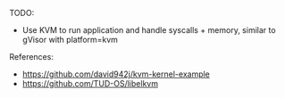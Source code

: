 TODO:
- Use KVM to run application and handle syscalls + memory, similar to gVisor with platform=kvm

References:
- https://github.com/david942j/kvm-kernel-example
- https://github.com/TUD-OS/libelkvm
